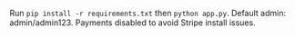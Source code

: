 Run `pip install -r requirements.txt` then `python app.py`. Default admin: admin/admin123. Payments disabled to avoid Stripe install issues.
